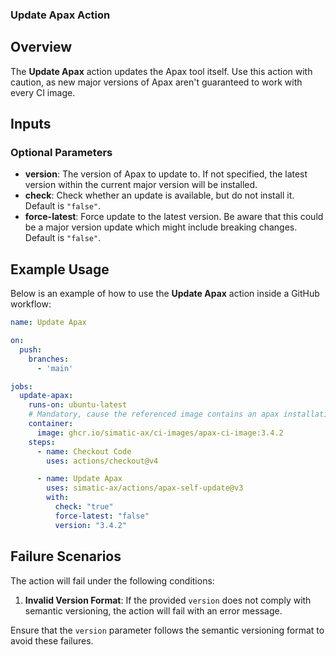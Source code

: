 ### Update Apax Action

## Overview

The **Update Apax** action updates the Apax tool itself. Use this action with caution, as new major versions of Apax aren't guaranteed to work with every CI image.

## Inputs

### Optional Parameters

- **version**: The version of Apax to update to. If not specified, the latest version within the current major version will be installed.
- **check**: Check whether an update is available, but do not install it. Default is `"false"`.
- **force-latest**: Force update to the latest version. Be aware that this could be a major version update which might include breaking changes. Default is `"false"`.

## Example Usage

Below is an example of how to use the **Update Apax** action inside a GitHub workflow:

```yaml
name: Update Apax

on:
  push:
    branches:
      - 'main'

jobs:
  update-apax:
    runs-on: ubuntu-latest
    # Mandatory, cause the referenced image contains an apax installation
    container:
      image: ghcr.io/simatic-ax/ci-images/apax-ci-image:3.4.2
    steps:
      - name: Checkout Code
        uses: actions/checkout@v4

      - name: Update Apax
        uses: simatic-ax/actions/apax-self-update@v3
        with:
          check: "true"
          force-latest: "false"
          version: "3.4.2"
```

## Failure Scenarios

The action will fail under the following conditions:

1. **Invalid Version Format**: If the provided `version` does not comply with semantic versioning, the action will fail with an error message.

Ensure that the `version` parameter follows the semantic versioning format to avoid these failures.